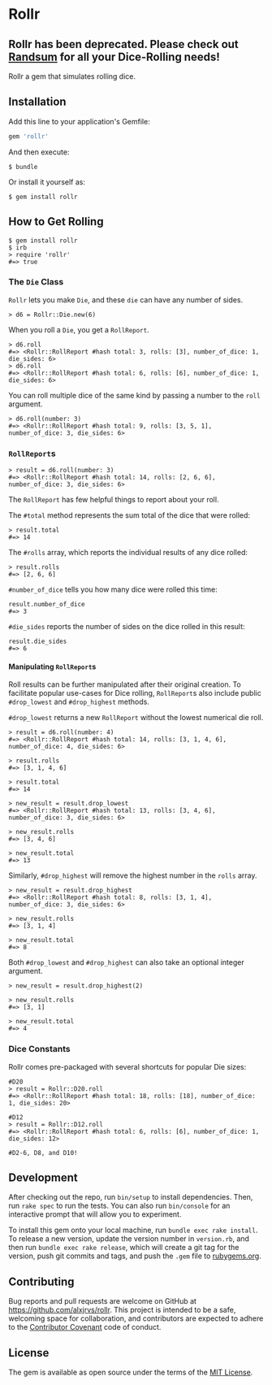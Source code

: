# Rollr
## Rollr has been deprecated. Please check out [Randsum](http://github.com/RANDSUM/randsum) for all your Dice-Rolling needs!
Rollr  a gem that simulates rolling dice.

## Installation

Add this line to your application's Gemfile:

```ruby
gem 'rollr'
```

And then execute:

    $ bundle

Or install it yourself as:

    $ gem install rollr

## How to Get Rolling

```
$ gem install rollr
$ irb
> require 'rollr'
#=> true
```

### The `Die` Class

`Rollr` lets you make `Die`, and these `die` can have any number of sides.

```
> d6 = Rollr::Die.new(6)
```

When you roll a `Die`, you get a `RollReport`.

```
> d6.roll
#=> <Rollr::RollReport #hash total: 3, rolls: [3], number_of_dice: 1, die_sides: 6>
> d6.roll
#=> <Rollr::RollReport #hash total: 6, rolls: [6], number_of_dice: 1, die_sides: 6>
```

You can roll multiple dice of the same kind by passing a number to the `roll` argument.

```
> d6.roll(number: 3)
#=> <Rollr::RollReport #hash total: 9, rolls: [3, 5, 1], number_of_dice: 3, die_sides: 6>
```

### `RollReport`s
```
> result = d6.roll(number: 3)
#=> <Rollr::RollReport #hash total: 14, rolls: [2, 6, 6], number_of_dice: 3, die_sides: 6>
```

The `RollReport` has few helpful things to report about your roll.

The `#total` method represents the sum total of the dice that were rolled:

```
> result.total
#=> 14
```

The `#rolls` array, which reports the individual results of any dice rolled:

```
> result.rolls
#=> [2, 6, 6]
```

`#number_of_dice` tells you how many dice were rolled this time:

```
result.number_of_dice
#=> 3
```

`#die_sides` reports the number of sides on the dice rolled in this result:

```
result.die_sides
#=> 6
```

#### Manipulating `RollReport`s

Roll results can be further manipulated after their original creation. To facilitate popular use-cases for Dice rolling, `RollReport`s also include public `#drop_lowest` and `#drop_highest` methods.

`#drop_lowest` returns a new `RollReport` without the lowest numerical die roll.

```
> result = d6.roll(number: 4)
#=> <Rollr::RollReport #hash total: 14, rolls: [3, 1, 4, 6], number_of_dice: 4, die_sides: 6>

> result.rolls
#=> [3, 1, 4, 6]

> result.total
#=> 14

> new_result = result.drop_lowest
#=> <Rollr::RollReport #hash total: 13, rolls: [3, 4, 6], number_of_dice: 3, die_sides: 6>

> new_result.rolls
#=> [3, 4, 6]

> new_result.total
#=> 13
```

Similarly, `#drop_highest` will remove the highest number in the `rolls` array.

```
> new_result = result.drop_highest
#=> <Rollr::RollReport #hash total: 8, rolls: [3, 1, 4], number_of_dice: 3, die_sides: 6>

> new_result.rolls
#=> [3, 1, 4]

> new_result.total
#=> 8
```

Both `#drop_lowest` and `#drop_highest` can also take an optional integer argument.

```
> new_result = result.drop_highest(2)

> new_result.rolls
#=> [3, 1]

> new_result.total
#=> 4
```

### Dice Constants

Rollr comes pre-packaged with several shortcuts for popular Die sizes:

```
#D20
> result = Rollr::D20.roll
#=> <Rollr::RollReport #hash total: 18, rolls: [18], number_of_dice: 1, die_sides: 20>

#D12
> result = Rollr::D12.roll
#=> <Rollr::RollReport #hash total: 6, rolls: [6], number_of_dice: 1, die_sides: 12>

#D2-6, D8, and D10!
```

## Development

After checking out the repo, run `bin/setup` to install dependencies. Then, run `rake spec` to run the tests. You can also run `bin/console` for an interactive prompt that will allow you to experiment.

To install this gem onto your local machine, run `bundle exec rake install`. To release a new version, update the version number in `version.rb`, and then run `bundle exec rake release`, which will create a git tag for the version, push git commits and tags, and push the `.gem` file to [rubygems.org](https://rubygems.org).

## Contributing

Bug reports and pull requests are welcome on GitHub at https://github.com/alxjrvs/rollr. This project is intended to be a safe, welcoming space for collaboration, and contributors are expected to adhere to the [Contributor Covenant](http://contributor-covenant.org) code of conduct.


## License

The gem is available as open source under the terms of the [MIT License](http://opensource.org/licenses/MIT).
